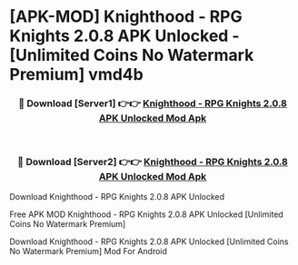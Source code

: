 # [APK-MOD] Knighthood - RPG Knights 2.0.8 APK Unlocked - [Unlimited Coins No Watermark Premium] vmd4b



<div align="center">
<h3>🔴 Download [Server1] 👉👉 <a href="https://momento.my/?title=Knighthood_-_RPG_Knights_2.0.8_APK_Unlocked">Knighthood - RPG Knights 2.0.8 APK Unlocked Mod Apk</a></h3><br>

<h3>🔴 Download [Server2] 👉👉 <a href="https://momento.my/?title=Knighthood_-_RPG_Knights_2.0.8_APK_Unlocked">Knighthood - RPG Knights 2.0.8 APK Unlocked Mod Apk</a></h3>
</div>



Download Knighthood - RPG Knights 2.0.8 APK Unlocked 

Free APK MOD Knighthood - RPG Knights 2.0.8 APK Unlocked [Unlimited Coins No Watermark Premium]

Download Knighthood - RPG Knights 2.0.8 APK Unlocked [Unlimited Coins No Watermark Premium] Mod For Android
